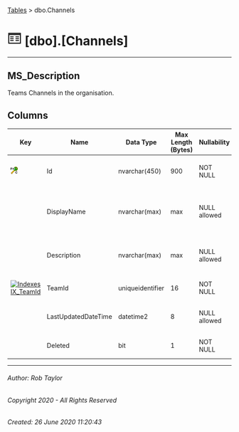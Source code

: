 #### 

[Tables](Tables.md) > dbo.Channels

# ![Tables](../images/Table32.png) [dbo].[Channels]

---

## <a name="#description"></a>MS_Description

Teams Channels in the organisation.

## <a name="#columns"></a>Columns

| Key | Name | Data Type | Max Length (Bytes) | Nullability | Default | Description |
|---|---|---|---|---|---|---|
| [![Cluster Primary Key PK_dbo.Channels: Id](../images/pkcluster.png)](#indexes) | Id | nvarchar(450) | 900 | NOT NULL |  | _The channel's unique identifier._ |
|  | DisplayName | nvarchar(max) | max | NULL allowed |  | _Channel name as it will appear to the user in Microsoft Teams._ |
|  | Description | nvarchar(max) | max | NULL allowed |  | _Optional textual description for the channel._ |
| [![Indexes IX_TeamId](../../../Images/Index.png)](#indexes) | TeamId | uniqueidentifier | 16 | NOT NULL |  | _Foreign Key to Id in dbo.Teams._ |
|  | LastUpdatedDateTime | datetime2 | 8 | NULL allowed |  | _The date the row was last updated._ |
|  | Deleted | bit | 1 | NOT NULL | ((0)) | _Whether this record is deleted._ |


---

###### Author:  Rob Taylor

###### Copyright 2020 - All Rights Reserved

###### Created: 26 June 2020 11:20:43

